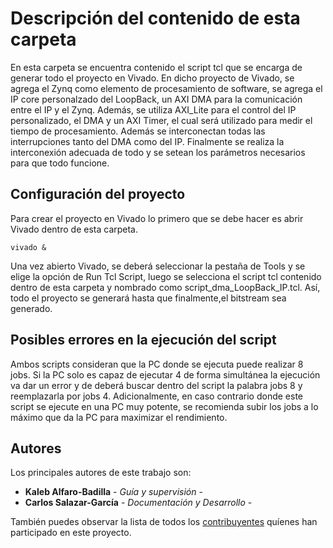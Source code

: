 # Descripción del contenido de esta carpeta

En esta carpeta se encuentra contenido el script tcl que se encarga de generar todo el proyecto en Vivado. En dicho proyecto de Vivado, se agrega el Zynq como elemento de procesamiento de software, se agrega el IP core personalzado del LoopBack, un AXI DMA para la comunicación entre el IP y el Zynq. Además, se utiliza AXI_Lite para el control del IP personalizado, el DMA y un AXI Timer, el cual será utilizado para medir el tiempo de procesamiento. Además se interconectan todas las interrupciones tanto del DMA como del IP. Finalmente se realiza la interconexión adecuada de todo y se setean los parámetros necesarios para que todo funcione.

## Configuración del proyecto

Para crear el proyecto en Vivado lo primero que se debe hacer es abrir Vivado dentro de esta carpeta.
```
vivado &
```
Una vez abierto Vivado, se deberá seleccionar la pestaña de Tools y se elige la opción de Run Tcl Script, luego se selecciona el script tcl contenido dentro de esta carpeta y nombrado como script_dma_LoopBack_IP.tcl. Así, todo el proyecto se generará hasta que finalmente,el bitstream sea generado.

## Posibles errores en la ejecución del script

Ambos scripts consideran que la PC donde se ejecuta puede realizar 8 jobs. Si la PC solo es capaz de ejecutar 4 de forma simultánea la ejecución va dar un error y de deberá buscar dentro del script la palabra jobs 8 y reemplazarla por jobs 4. Adicionalmente, en caso contrario donde este script se ejecute en una PC muy potente, se recomienda subir los jobs a lo máximo que da la PC para maximizar el rendimiento.

## Autores

Los principales autores de este trabajo son:

* **Kaleb Alfaro-Badilla** - *Guía y supervisión* - 
* **Carlos Salazar-García** - *Documentación y Desarrollo* -

También puedes observar la lista de todos los [contribuyentes](https://github.com/cadriansalazarg/InterfacesZynq/contributors) quíenes han participado en este proyecto. 
